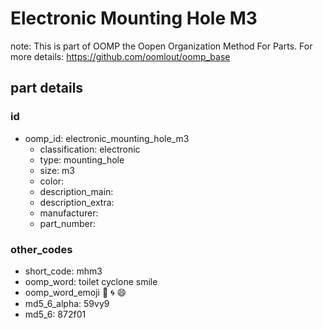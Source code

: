 # Electronic Mounting Hole M3  

note: This is part of OOMP the Oopen Organization Method For Parts. For more details: https://github.com/oomlout/oomp_base

##  part details





### id
* oomp_id: electronic_mounting_hole_m3
  * classification: electronic
  * type: mounting_hole
  * size: m3
  * color: 
  * description_main: 
  * description_extra: 
  * manufacturer: 
  * part_number: 

### other_codes
* short_code: mhm3
* oomp_word: toilet cyclone smile
* oomp_word_emoji :toilet: :cyclone: :smile:
* md5_6_alpha: 59vy9
* md5_6: 872f01